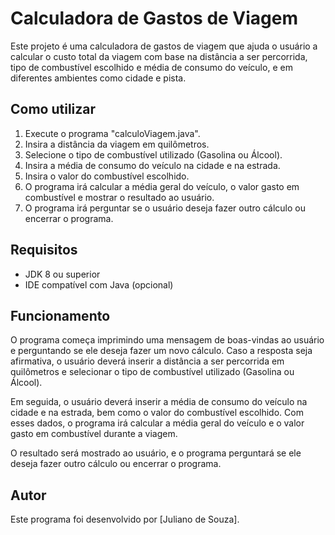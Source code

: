 # Calculadora de Gastos de Viagem

Este projeto é uma calculadora de gastos de viagem que ajuda o usuário a calcular o custo total da viagem com base na distância a ser percorrida, tipo de combustível escolhido e média de consumo do veículo, e em diferentes ambientes como cidade e pista.

## Como utilizar

1. Execute o programa "calculoViagem.java".
2. Insira a distância da viagem em quilômetros.
3. Selecione o tipo de combustível utilizado (Gasolina ou Álcool).
4. Insira a média de consumo do veículo na cidade e na estrada.
5. Insira o valor do combustível escolhido.
6. O programa irá calcular a média geral do veículo, o valor gasto em combustível e mostrar o resultado ao usuário.
7. O programa irá perguntar se o usuário deseja fazer outro cálculo ou encerrar o programa.

## Requisitos

- JDK 8 ou superior
- IDE compatível com Java (opcional)

## Funcionamento

O programa começa imprimindo uma mensagem de boas-vindas ao usuário e perguntando se ele deseja fazer um novo cálculo. Caso a resposta seja afirmativa, o usuário deverá inserir a distância a ser percorrida em quilômetros e selecionar o tipo de combustível utilizado (Gasolina ou Álcool).

Em seguida, o usuário deverá inserir a média de consumo do veículo na cidade e na estrada, bem como o valor do combustível escolhido. Com esses dados, o programa irá calcular a média geral do veículo e o valor gasto em combustível durante a viagem.

O resultado será mostrado ao usuário, e o programa perguntará se ele deseja fazer outro cálculo ou encerrar o programa.

## Autor

Este programa foi desenvolvido por [Juliano de Souza].

